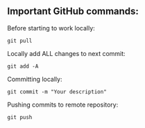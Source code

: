 
Important GitHub commands:
--------------------------

Before starting to work locally:

    git pull

Locally add ALL changes to next commit:

    git add -A

Committing locally:

    git commit -m "Your description"

Pushing commits to remote repository:

    git push
